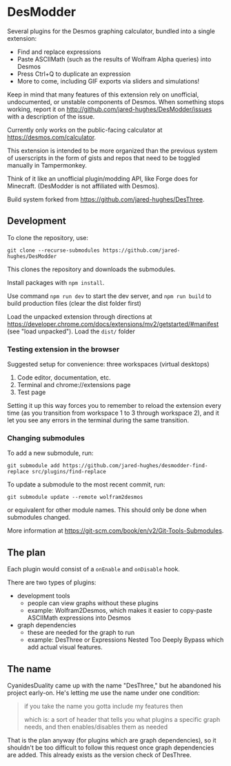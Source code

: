 # DesModder

Several plugins for the Desmos graphing calculator, bundled into a single extension:

 - Find and replace expressions
 - Paste ASCIIMath (such as the results of Wolfram Alpha queries) into Desmos
 - Press Ctrl+Q to duplicate an expression
 - More to come, including GIF exports via sliders and simulations!

Keep in mind that many features of this extension rely on unofficial, undocumented, or unstable components of Desmos. When something stops working, report it on http://github.com/jared-hughes/DesModder/issues with a description of the issue.

Currently only works on the public-facing calculator at https://desmos.com/calculator.

This extension is intended to be more organized than the previous system of userscripts in the form of gists and repos that need to be toggled manually in Tampermonkey.

Think of it like an unofficial plugin/modding API, like Forge does for Minecraft. (DesModder is not affiliated with Desmos).

Build system forked from https://github.com/jared-hughes/DesThree.

## Development

To clone the repository, use:

```
git clone --recurse-submodules https://github.com/jared-hughes/DesModder
```

This clones the repository and downloads the submodules.

Install packages with `npm install`.

Use command `npm run dev` to start the dev server, and `npm run build` to build production files (clear the dist folder first)

Load the unpacked extension through directions at https://developer.chrome.com/docs/extensions/mv2/getstarted/#manifest (see "load unpacked"). Load the `dist/` folder

### Testing extension in the browser

Suggested setup for convenience: three workspaces (virtual desktops)

1. Code editor, documentation, etc.
2. Terminal and chrome://extensions page
3. Test page

Setting it up this way forces you to remember to reload the extension every time (as you transition from workspace 1 to 3 through workspace 2), and it let you see any errors in the terminal during the same transition.

### Changing submodules

To add a new submodule, run:

```
git submodule add https://github.com/jared-hughes/desmodder-find-replace src/plugins/find-replace
```

To update a submodule to the most recent commit, run:

```
git submodule update --remote wolfram2desmos
```

or equivalent for other module names. This should only be done when submodules changed.

More information at https://git-scm.com/book/en/v2/Git-Tools-Submodules.

## The plan

Each plugin would consist of a `onEnable` and `onDisable` hook.

There are two types of plugins:

- development tools
  - people can view graphs without these plugins
  - example: Wolfram2Desmos, which makes it easier to copy-paste ASCIIMath expressions into Desmos
- graph dependencies
  - these are needed for the graph to run
  - example: DesThree or Expressions Nested Too Deeply Bypass which add actual visual features.


## The name

CyanidesDuality came up with the name "DesThree," but he abandoned his project early-on. He's letting me use the name under one condition:

> if you take the name you gotta include my features then
>
> which is: a sort of header that tells you what plugins a specific graph needs, and then enables/disables them as needed

That is the plan anyway (for plugins which are graph dependencies), so it shouldn't be too difficult to follow this request once graph dependencies are added. This already exists as the version check of DesThree.
